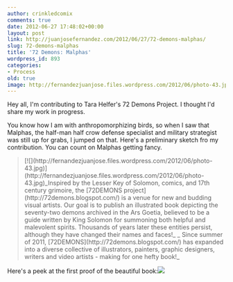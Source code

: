 ```yaml
---
author: crinkledcomix
comments: true
date: 2012-06-27 17:48:02+00:00
layout: post
link: http://juanjosefernandez.com/2012/06/27/72-demons-malphas/
slug: 72-demons-malphas
title: '72 Demons: Malphas'
wordpress_id: 893
categories:
- Process
old: true
image: http://fernandezjuanjose.files.wordpress.com/2012/06/photo-43.jpg
---
```


Hey all, I'm contributing to Tara Helfer's 72 Demons Project. I thought I'd share my work in progress.

You know how I am with anthropomorphizing birds, so when I saw that Malphas, the half-man half crow defense specialist and military strategist was still up for grabs, I jumped on that. Here's a preliminary sketch fro my contribution. You can count on Malphas getting fancy.


<blockquote>[![](http://fernandezjuanjose.files.wordpress.com/2012/06/photo-43.jpg)](http://fernandezjuanjose.files.wordpress.com/2012/06/photo-43.jpg)_Inspired by the Lesser Key of Solomon, comics, and 17th century grimoire, the [72DEMONS project](http://72demons.blogspot.com/) is a venue for new and budding visual artists. Our goal is to publish an illustrated book depicting the seventy-two demons archived in the Ars Goetia, believed to be a guide written by King Solomon for summoning both helpful and malevolent spirits. Thousands of years later these entities persist, although they have changed their names and faces!_
_ Since summer of 2011, [72DEMONS](http://72demons.blogspot.com/) has expanded into a diverse collective of illustrators, painters, graphic designers, writers and video artists - making for one hefty book!_</blockquote>


Here's a peek at the first proof of the beautiful book:[![](http://fernandezjuanjose.files.wordpress.com/2012/06/7312932730_2381fb28fc_b.jpeg)](http://www.flickr.com/photos/68518992@N06/7312932730/in/photostream/)
